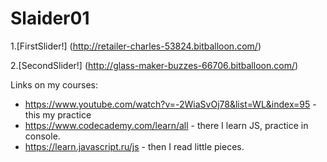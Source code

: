 # Slaider01

1.[FirstSlider!] (http://retailer-charles-53824.bitballoon.com/) 

2.[SecondSlider!] (http://glass-maker-buzzes-66706.bitballoon.com/)

Links on my courses:
- https://www.youtube.com/watch?v=-2WiaSvOj78&list=WL&index=95 - this my practice
- https://www.codecademy.com/learn/all - there I learn JS, practice in console.
- https://learn.javascript.ru/js - then I read little pieces.


